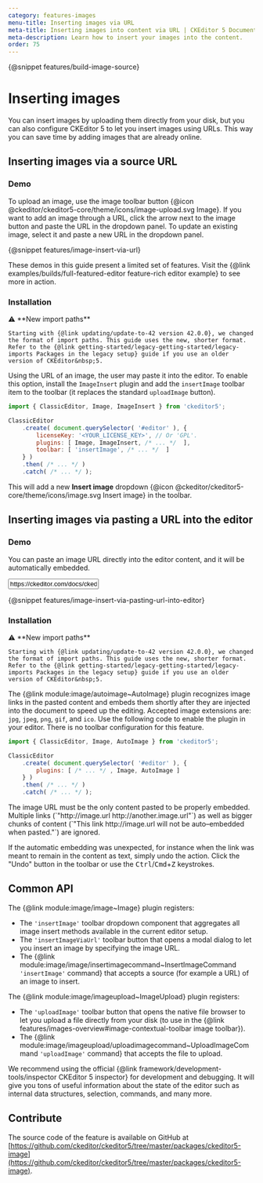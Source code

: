```yaml
---
category: features-images
menu-title: Inserting images via URL
meta-title: Inserting images into content via URL | CKEditor 5 Documentation
meta-description: Learn how to insert your images into the content.
order: 75
---
```

{@snippet features/build-image-source}

# Inserting images

You can insert images by uploading them directly from your disk, but you can also configure CKEditor&nbsp;5 to let you insert images using URLs. This way you can save time by adding images that are already online.

## Inserting images via a source URL

### Demo

To upload an image, use the image toolbar button {@icon @ckeditor/ckeditor5-core/theme/icons/image-upload.svg Image}. If you want to add an image through a URL, click the arrow next to the image button and paste the URL in the dropdown panel. To update an existing image, select it and paste a new URL in the dropdown panel.

{@snippet features/image-insert-via-url}

<info-box info>
	These demos in this guide present a limited set of features. Visit the {@link examples/builds/full-featured-editor feature-rich editor example} to see more in action.
</info-box>

### Installation

<info-box info>
	⚠️ **New import paths**

	Starting with {@link updating/update-to-42 version 42.0.0}, we changed the format of import paths. This guide uses the new, shorter format. Refer to the {@link getting-started/legacy-getting-started/legacy-imports Packages in the legacy setup} guide if you use an older version of CKEditor&nbsp;5.
</info-box>

Using the URL of an image, the user may paste it into the editor. To enable this option, install the `ImageInsert` plugin and add the `insertImage` toolbar item to the toolbar (it replaces the standard `uploadImage` button).

```js
import { ClassicEditor, Image, ImageInsert } from 'ckeditor5';

ClassicEditor
	.create( document.querySelector( '#editor' ), {
		licenseKey: '<YOUR_LICENSE_KEY>', // Or 'GPL'.
		plugins: [ Image, ImageInsert, /* ... */  ],
		toolbar: [ 'insertImage', /* ... */  ]
	} )
	.then( /* ... */ )
	.catch( /* ... */ );
```

This will add a new **Insert image** dropdown {@icon @ckeditor/ckeditor5-core/theme/icons/image.svg Insert image} in the toolbar.

## Inserting images via pasting a URL into the editor

### Demo

You can paste an image URL directly into the editor content, and it will be automatically embedded.

<input class="example-input" type="text" value="https://ckeditor.com/docs/ckeditor5/latest/assets/img/malta.jpg">

{@snippet features/image-insert-via-pasting-url-into-editor}

### Installation

<info-box info>
	⚠️ **New import paths**

	Starting with {@link updating/update-to-42 version 42.0.0}, we changed the format of import paths. This guide uses the new, shorter format. Refer to the {@link getting-started/legacy-getting-started/legacy-imports Packages in the legacy setup} guide if you use an older version of CKEditor&nbsp;5.
</info-box>

The {@link module:image/autoimage~AutoImage} plugin recognizes image links in the pasted content and embeds them shortly after they are injected into the document to speed up the editing. Accepted image extensions are: `jpg`, `jpeg`, `png`, `gif`, and `ico`. Use the following code to enable the plugin in your editor. There is no toolbar configuration for this feature.

```js
import { ClassicEditor, Image, AutoImage } from 'ckeditor5';

ClassicEditor
	.create( document.querySelector( '#editor' ), {
		plugins: [ /* ... */ , Image, AutoImage ]
	} )
	.then( /* ... */ )
	.catch( /* ... */ );
```

<info-box>
	The image URL must be the only content pasted to be properly embedded. Multiple links (`"http://image.url http://another.image.url"`) as well as bigger chunks of content (`"This link http://image.url will not be auto–embedded when pasted."`) are ignored.
</info-box>

If the automatic embedding was unexpected, for instance when the link was meant to remain in the content as text, simply undo the action. Click the "Undo" button in the toolbar or use the <kbd>Ctrl</kbd>/<kbd>Cmd</kbd>+<kbd>Z</kbd> keystrokes.

## Common API

The {@link module:image/image~Image} plugin registers:

* The `'insertImage'` toolbar dropdown component that aggregates all image insert methods available in the current editor setup.
* The `'insertImageViaUrl'` toolbar button that opens a modal dialog to let you insert an image by specifying the image URL.
* The {@link module:image/image/insertimagecommand~InsertImageCommand `'insertImage'` command} that accepts a source (for example a URL) of an image to insert.

The {@link module:image/imageupload~ImageUpload} plugin registers:

* The `'uploadImage'` toolbar button that opens the native file browser to let you upload a file directly from your disk (to use in the {@link features/images-overview#image-contextual-toolbar image toolbar}).
* The {@link module:image/imageupload/uploadimagecommand~UploadImageCommand `'uploadImage'` command} that accepts the file to upload.

<info-box>
	We recommend using the official {@link framework/development-tools/inspector CKEditor&nbsp;5 inspector} for development and debugging. It will give you tons of useful information about the state of the editor such as internal data structures, selection, commands, and many more.
</info-box>

## Contribute

The source code of the feature is available on GitHub at [https://github.com/ckeditor/ckeditor5/tree/master/packages/ckeditor5-image](https://github.com/ckeditor/ckeditor5/tree/master/packages/ckeditor5-image).
